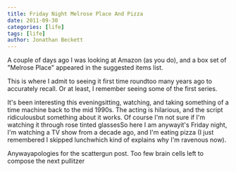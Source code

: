 ```yaml
---
title: Friday Night Melrose Place And Pizza
date: 2011-09-30
categories: [life]
tags: [life]
author: Jonathan Beckett
---
```


A couple of days ago I was looking at Amazon (as you do), and a box set of "Melrose Place" appeared in the suggested items list.

This is where I admit to seeing it first time roundtoo many years ago to accurately recall. Or at least, I remember seeing some of the first series.

It's been interesting this eveningsitting, watching, and taking something of a time machine back to the mid 1990s. The acting is hilarious, and the script ridiculousbut something about it works. Of course I'm not sure if I'm watching it through rose tinted glassesSo here I am anywayit's Friday night, I'm watching a TV show from a decade ago, and I'm eating pizza (I just remembered I skipped lunchwhich kind of explains why I'm ravenous now).

Anywayapologies for the scattergun post. Too few brain cells left to compose the next pullitzer